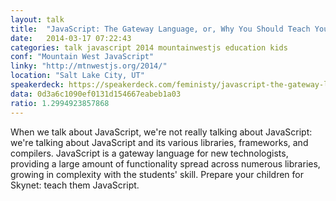 ```yaml
---
layout: talk
title:  "JavaScript: The Gateway Language, or, Why You Should Teach Your Kids JavaScript"
date:   2014-03-17 07:22:43
categories: talk javascript 2014 mountainwestjs education kids
conf: "Mountain West JavaScript"
linky: "http://mtnwestjs.org/2014/"
location: "Salt Lake City, UT"
speakerdeck: https://speakerdeck.com/feministy/javascript-the-gateway-language-or-why-you-should-teach-your-kids-javascript
data: 0d3a6c1090ef0131d154667eabeb1a03
ratio: 1.2994923857868
---
```


When we talk about JavaScript, we're not really talking about JavaScript: we're talking about JavaScript and its various libraries, frameworks, and compilers. JavaScript is a gateway language for new technologists, providing a large amount of functionality spread across numerous libraries, growing in complexity with the students' skill. Prepare your children for Skynet: teach them JavaScript.
